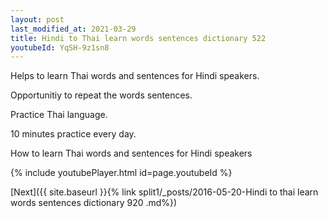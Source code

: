 ```yaml
---
layout: post
last_modified_at: 2021-03-29
title: Hindi to Thai learn words sentences dictionary 522 
youtubeId: YqSH-9z1sn8
---
```

 
 
Helps to learn Thai words and sentences for Hindi speakers.

Opportunitiy to repeat the words sentences. 

Practice Thai language. 
 
10 minutes practice every day. 
 
How to learn Thai words and sentences for Hindi speakers 
 
{% include youtubePlayer.html id=page.youtubeId %}
 
 
[Next]({{ site.baseurl }}{% link  split1/_posts/2016-05-20-Hindi to thai learn words sentences dictionary 920 .md%})
 
